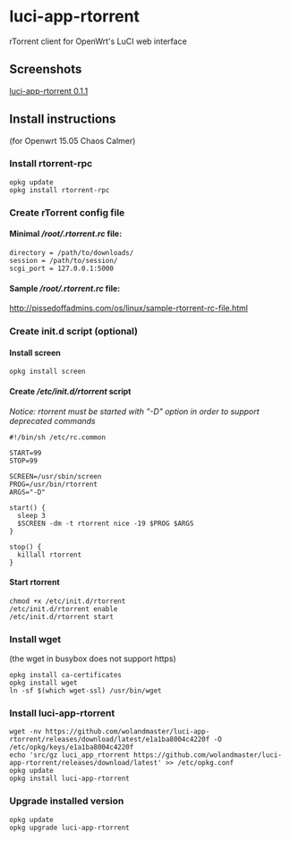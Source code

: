 # luci-app-rtorrent
rTorrent client for OpenWrt's LuCI web interface

## Screenshots
[luci-app-rtorrent 0.1.1](https://github.com/wolandmaster/luci-app-rtorrent/wiki/Screenshots)

## Install instructions
(for Openwrt 15.05 Chaos Calmer)

### Install rtorrent-rpc
```
opkg update
opkg install rtorrent-rpc
```

### Create rTorrent config file

#### Minimal _/root/.rtorrent.rc_ file:
```
directory = /path/to/downloads/
session = /path/to/session/
scgi_port = 127.0.0.1:5000
```
#### Sample _/root/.rtorrent.rc_ file:
http://pissedoffadmins.com/os/linux/sample-rtorrent-rc-file.html

### Create init.d script (optional)

#### Install screen
```
opkg install screen
```

#### Create _/etc/init.d/rtorrent_ script
_Notice: rtorrent must be started with "-D" option in order to support deprecated commands_
```
#!/bin/sh /etc/rc.common

START=99
STOP=99

SCREEN=/usr/sbin/screen
PROG=/usr/bin/rtorrent
ARGS="-D"

start() {
  sleep 3
  $SCREEN -dm -t rtorrent nice -19 $PROG $ARGS
}

stop() {
  killall rtorrent
}
```

#### Start rtorrent
```
chmod +x /etc/init.d/rtorrent
/etc/init.d/rtorrent enable
/etc/init.d/rtorrent start
```

### Install wget
(the wget in busybox does not support https)
```
opkg install ca-certificates
opkg install wget
ln -sf $(which wget-ssl) /usr/bin/wget
```

### Install luci-app-rtorrent
```
wget -nv https://github.com/wolandmaster/luci-app-rtorrent/releases/download/latest/e1a1ba8004c4220f -O /etc/opkg/keys/e1a1ba8004c4220f
echo 'src/gz luci_app_rtorrent https://github.com/wolandmaster/luci-app-rtorrent/releases/download/latest' >> /etc/opkg.conf
opkg update
opkg install luci-app-rtorrent
```

### Upgrade installed version
```
opkg update
opkg upgrade luci-app-rtorrent
```
